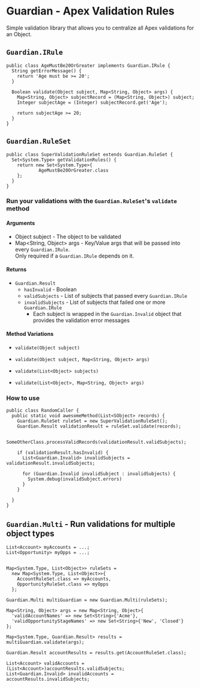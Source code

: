 # Guardian - Apex Validation Rules

Simple validation library that allows you to centralize all Apex validations for an Object.

## `Guardian.IRule`

```apex
public class AgeMustBe20OrGreater implements Guardian.IRule {
  String getErrorMessage() {
    return 'Age must be >= 20';
  }

  Boolean validate(Object subject, Map<String, Object> args) {
    Map<String, Object> subjectRecord = (Map<String, Object>) subject;
    Integer subjectAge = (Integer) subjectRecord.get('Age');

    return subjectAge >= 20;
  }
}
```

## `Guardian.RuleSet`

```apex
public class SuperValidationRuleSet extends Guardian.RuleSet {
  Set<System.Type> getValidationRules() {
    return new Set<System.Type>{
            AgeMustBe20OrGreater.class
    };
  }
}
```

### Run your validations with the `Guardian.RuleSet`'s `validate` method

#### Arguments
* Object subject - The object to be validated
* Map<String, Object> args - Key/Value args that will be passed into every `Guardian.IRule`.  
  Only required if a `Guardian.IRule` depends on it.

#### Returns
* `Guardian.Result`
  * `hasInvalid` - Boolean
  * `validSubjects` - List of subjects that passed every `Guardian.IRule`
  * `invalidSubjects` - List of subjects that failed one or more `Guardian.IRule`
    * Each subject is wrapped in the `Guardian.Invalid` object that provides the validation error 
      messages

#### Method Variations

* `validate(Object subject)`

* `validate(Object subject, Map<String, Object> args)`

* `validate(List<Object> subjects)`

* `validate(List<Object>, Map<String, Object> args)`

### How to use

```apex
public class RandomCaller {
  public static void awesomeMethod(List<SObject> records) {
    Guardian.RuleSet ruleSet = new SuperValidationRuleSet();
    Guardian.Result validationResult = ruleSet.validate(records);

    SomeOtherClass.processValidRecords(validationResult.validSubjects);

    if (validationResult.hasInvalid) {
      List<Guardian.Invalid> invalidSubjects = validationResult.invalidSubjects;

      for (Guardian.Invalid invalidSubject : invalidSubjects) {
        System.debug(invalidSubject.errors)
      }
    }

  }
}
```

## `Guardian.Multi` - Run validations for multiple object types

```apex
List<Account> myAccounts = ...;
List<Opportunity> myOpps = ...;


Map<System.Type, List<Object>> ruleSets =
  new Map<System.Type, List<Object>>{
    AccountRuleSet.class => myAccounts,
    OpportunityRuleSet.class => myOpps
  };

Guardian.Multi multiGuardian = new Guardian.Multi(ruleSets);

Map<String, Object> args = new Map<String, Object>{
  'validAccountNames' => new Set<String>{'Acme'},
  'validOpportunityStageNames' => new Set<String>{'New', 'Closed'}
};

Map<System.Type, Guardian.Result> results = multiGuardian.validate(args);

Guardian.Result accountResults = results.get(AccountRuleSet.class);

List<Account> validAccounts = (List<Account>)accountResults.validSubjects;
List<Guardian.Invalid> invalidAccounts = accountResults.invalidSubjects;
```
